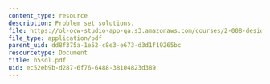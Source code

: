 ```yaml
---
content_type: resource
description: Problem set solutions.
file: https://ol-ocw-studio-app-qa.s3.amazonaws.com/courses/2-008-design-and-manufacturing-ii-spring-2003/ec52eb9bd2876f76648838104823d389_h5sol.pdf
file_type: application/pdf
parent_uid: dd8f375a-1e52-c8e3-e673-d3d1f19265bc
resourcetype: Document
title: h5sol.pdf
uid: ec52eb9b-d287-6f76-6488-38104823d389
---
```

